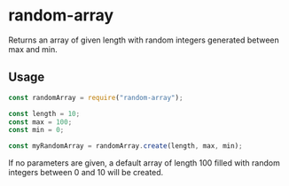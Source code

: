 # random-array

Returns an array of given length with random integers generated between max and min.

## Usage

```js
const randomArray = require("random-array");

const length = 10;
const max = 100;
const min = 0;

const myRandomArray = randomArray.create(length, max, min);
```

If no parameters are given, a default array of length 100 filled with random integers between 0 and 10 will be created.
